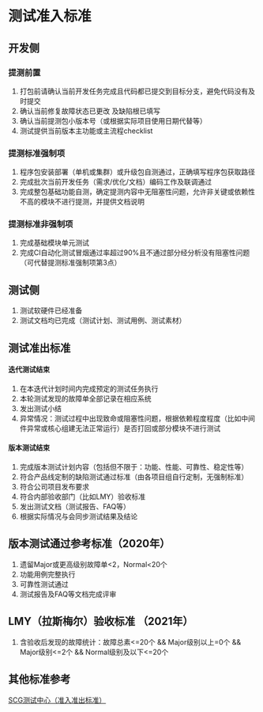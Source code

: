 # 测试准入标准

## 开发侧
### 提测前置
1. 打包前请确认当前开发任务完成且代码都已提交到目标分支，避免代码没有及时提交 
2. 确认当前修复故障状态已更改 及缺陷根已填写
3. 确认当前提测包小版本号（或根据实际项目使用日期代替等） 
4. 测试提供当前版本主功能或主流程checklist

###  提测标准强制项
1. 程序包安装部署（单机或集群）或升级包自测通过，正确填写程序包获取路径 
2. 完成批次当前开发任务（需求/优化/文档）编码工作及联调通过  
3. 完成整包基础功能自测，确定提测内容中无阻塞性问题，允许非关键或依赖性不高的模块不进行提测，并提供文档说明 


### 提测标准非强制项
1. 完成基础模块单元测试
2. 完成CI自动化测试冒烟通过率超过90%且不通过部分经分析没有阻塞性问题（可代替提测标准强制项第3点）

## 测试侧
1. 测试软硬件已经准备
2. 测试文档均已完成（测试计划、测试用例、测试素材）

## 测试准出标准
#### 迭代测试结束
1. 在本迭代计划时间内完成预定的测试任务执行
2. 本轮测试发现的故障单全部记录在相应系统
3. 发出测试小结
4. 异常情况：测试过程中出现致命或阻塞性问题，根据依赖程度程度（比如中间件异常或核心组建无法正常运行）是否打回或部分模块不进行测试

#### 版本测试结束
1. 完成版本测试计划内容（包括但不限于：功能、性能、可靠性、稳定性等）
2. 符合产品线定制的缺陷测试通过标准（由各项目组自行定制，无强制标准）
3. 符合公司项目发布要求
4. 符合内部验收部门（比如LMY）验收标准
5. 发出测试文档（测试报告、FAQ等）
6. 根据实际情况与会同步测试结果及结论

## 版本测试通过参考标准（2020年）
1. 遗留Major或更高级别故障单<2，Normal<20个
2. 功能用例完整执行
3. 可靠性测试通过
4. 测试报告及FAQ等文档完成评审

## LMY（拉斯梅尔）验收标准 （2021年）
1. 含验收后发现的故障统计：故障总素<=20个 && Major级别以上=0个 && Major级别<=2个 && Normal级别及以下<=20个

## 其他标准参考
[SCG测试中心（准入准出标准）](https://confluence.sensetime.com/pages/viewpage.action?pageId=147220047)